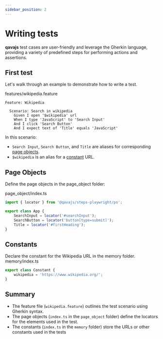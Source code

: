 ```yaml
---
sidebar_position: 2
---
```


# Writing tests

**qavajs** test cases are user-friendly and leverage the Gherkin language, providing a variety of predefined steps for performing actions and assertions.

## First test
Let's walk through an example to demonstrate how to write a test.

features/wikipedia.feature
```gherkin
Feature: Wikipedia
  
  Scenario: Search in wikipedia
    Given I open '$wikipedia' url
    When I type 'JavaScript' to 'Search Input'
    And I click 'Search Button'
    And I expect text of 'Title' equals 'JavaScript'
```

In this scenario:

- `Search Input`, `Search Button`, and `Title` are aliases for corresponding [page objects](Guides/page-object.mdx).
- `$wikipedia` is an alias for a [constant](./Guides/memory.md) URL.

## Page Objects
Define the page objects in the page_object folder:

page_object/index.ts
```typescript
import { locator } from '@qavajs/steps-playwright/po';

export class App {
    SearchInput = locator('#searchInput');
    SearchButton = locator('button[type=submit]');
    Title = locator('#firstHeading');
}
```

## Constants
Declare the constant for the Wikipedia URL in the memory folder.
memory/index.ts
```typescript
export class Constant {
    wikipedia = 'https://www.wikipedia.org/';
}
```

## Summary
- The feature file (`wikipedia.feature`) outlines the test scenario using Gherkin syntax.
- The page objects (`index.ts` in the `page_object` folder) define the locators for the elements used in the test.
- The constants (`index.ts` in the `memory` folder) store the URLs or other constants used in the tests